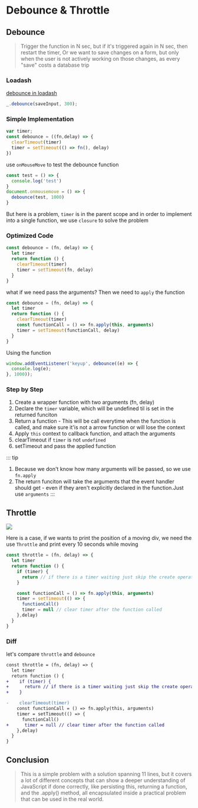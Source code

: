 # Debounce & Throttle
## Debounce

> Trigger the function in N sec, but if it's triggered again in N sec, then restart the timer, Or we want to save changes on a form, but only when the user is not actively working on those changes, as every "save" costs a database trip
### Loadash
[debounce in loadash](https://lodash.com/docs/4.17.15#debounce)
```js
_.debounce(saveInput, 300);
```

### Simple Implementation

``` js
var timer;
const debounce = ((fn,delay) => {
  clearTimeout(timer)
  timer = setTimeout(() => fn(), delay)
})
```
use `onMouseMove` to test the debounce function
```js
const test = () => {
  console.log('test')
}
document.onmousemove = () => {
  debounce(test, 1000)
}
```
But here is a problem, `timer` is in the parent scope and in order to implement into a single function, we use `closure` to solve the problem

### Optimized Code
```js
const debounce = (fn, delay) => {
  let timer
  return function () {
    clearTimeout(timer)
    timer = setTimeout(fn, delay)
  }
}
```
what if we need pass the arguments? Then we need to `apply` the function
```js
const debounce = (fn, delay) => {
  let timer
  return function () {
    clearTimeout(timer)
    const functionCall = () => fn.apply(this, arguments)
    timer = setTimeout(functionCall, delay)
  }
}
```

Using the function
```js
window.addEventListener('keyup', debounce((e) => {
  console.log(e);
}, 1000));
```

### Step by Step

1. Create a wrapper function with two arguments (fn, delay)
2. Declare the `timer` variable, which will be undefined til is set in the returned funciton
3. Return a function - This will be call everytime when the function is called, and make sure it'is not a arrow function or will lose the context
4. Apply `this` context to callback function, and attach the arguments
5. clearTimeout if `timer` is not `undefined`
6. setTimeout and pass the applied function

::: tip
1. Because we don't know how many arguments will be passed, so we use `fn.apply`
2. The return funciton will take the arguments that the event handler should get - even if they aren't explicitly declared in the function.Just use `arguments`
:::

## Throttle

![](/images/diff_debounce_throttle.png)

Here is a case, if we wants to print the position of a moving div, we need the use `Throttle` and print every 10 seconds while moving

```js
const throttle = (fn, delay) => {
  let timer
  return function () {
    if (timer) {
      return // if there is a timer waiting just skip the create operation below
    }

    const functionCall = () => fn.apply(this, arguments)
    timer = setTimeout(() => {
      functionCall()
      timer = null // clear timer after the function called
    },delay)
  }
}
```
### Diff
let's compare `throttle` and `debounce`
```diff
const throttle = (fn, delay) => {
  let timer
  return function () {
+    if (timer) {
+      return // if there is a timer waiting just skip the create operation below
+    }

-    clearTimeout(timer)
    const functionCall = () => fn.apply(this, arguments)
    timer = setTimeout(() => {
      functionCall()
+      timer = null // clear timer after the function called
    },delay)
  }
}
```

## Conclusion
> This is a simple problem with a solution spanning 11 lines, but it covers a lot of different concepts that can show a deeper understanding of JavaScript if done correctly, like persisting this, returning a function, and the .apply() method, all encapsulated inside a practical problem that can be used in the real world.






